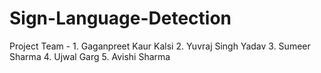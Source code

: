 # Sign-Language-Detection

Project Team - 
              1. Gaganpreet Kaur Kalsi
              2. Yuvraj Singh Yadav
              3. Sumeer Sharma
              4. Ujwal Garg
              5. Avishi Sharma
